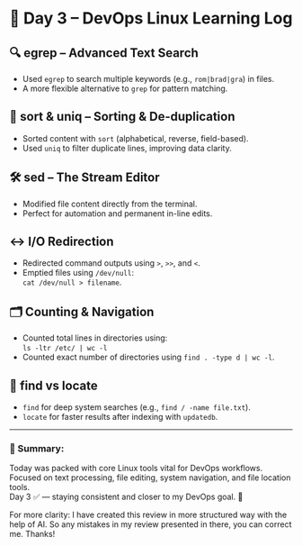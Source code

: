 # 🧠 Day 3 – DevOps Linux Learning Log

## 🔍 egrep – Advanced Text Search
- Used `egrep` to search multiple keywords (e.g., `rom|brad|gra`) in files.
- A more flexible alternative to `grep` for pattern matching.

## 🔡 sort & uniq – Sorting & De-duplication
- Sorted content with `sort` (alphabetical, reverse, field-based).
- Used `uniq` to filter duplicate lines, improving data clarity.

## 🛠️ sed – The Stream Editor
- Modified file content directly from the terminal.
- Perfect for automation and permanent in-line edits.

## ↔️ I/O Redirection
- Redirected command outputs using `>`, `>>`, and `<`.
- Emptied files using `/dev/null`:  
  `cat /dev/null > filename`.

## 🗂️ Counting & Navigation
- Counted total lines in directories using:  
  `ls -ltr /etc/ | wc -l`
- Counted exact number of directories using `find . -type d | wc -l`.

## 🔎 find vs locate
- `find` for deep system searches (e.g., `find / -name file.txt`).
- `locate` for faster results after indexing with `updatedb`.

---

### 🧾 Summary:
Today was packed with core Linux tools vital for DevOps workflows.  
Focused on text processing, file editing, system navigation, and file location tools.  
Day 3 ✅ — staying consistent and closer to my DevOps goal. 🚀

For more clarity:
I have created this review in more structured way with the help of AI. So any mistakes in my review presented in there, you can correct me. Thanks! 
